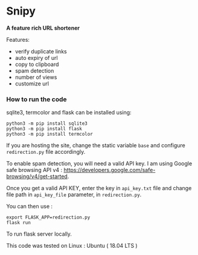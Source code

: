 # Snipy
**A feature rich URL shortener**

Features:
* verify duplicate links
* auto expiry of url
* copy to clipboard
* spam detection
* number of views
* customize url

### How to run the code
sqlite3, termcolor and flask can be installed using:
```
python3 -m pip install sqlite3
python3 -m pip install flask
python3 -m pip install termcolor
```

If you are hosting the site, change the static variable `base` and configure `redirection.py` file accordingly.

To enable spam detection, you will need a valid API key.
I am using Google safe browsing API v4 : https://developers.google.com/safe-browsing/v4/get-started.

Once you get a valid API KEY, enter the key in `api_key.txt` file and change file path in `api_key_file` parameter, in `redirection.py`.

You can then use :
```
export FLASK_APP=redirection.py
flask run
```
To run flask server locally.

This code was tested on Linux : Ubuntu ( 18.04 LTS ) 
